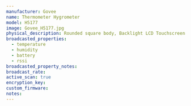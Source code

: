 ```yaml
---
manufacturer: Govee
name: Thermometer Hygrometer
model: H5177
image: Govee_H5177.jpg
physical_description: Rounded square body, Backlight LCD Touchscreen
broadcasted_properties:
  - temperature
  - humidity
  - battery
  - rssi
broadcasted_property_notes:
broadcast_rate:
active_scan: true
encryption_key:
custom_firmware:
notes:
---
```


